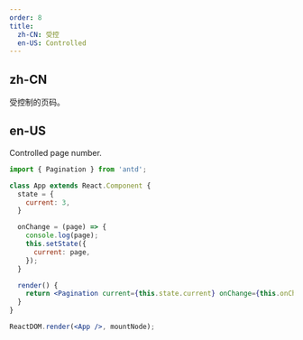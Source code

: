 ```yaml
---
order: 8
title:
  zh-CN: 受控
  en-US: Controlled
---
```


## zh-CN

受控制的页码。

## en-US

Controlled page number.

````jsx
import { Pagination } from 'antd';

class App extends React.Component {
  state = {
    current: 3,
  }

  onChange = (page) => {
    console.log(page);
    this.setState({
      current: page,
    });
  }

  render() {
    return <Pagination current={this.state.current} onChange={this.onChange} total={50} />;
  }
}

ReactDOM.render(<App />, mountNode);
````
